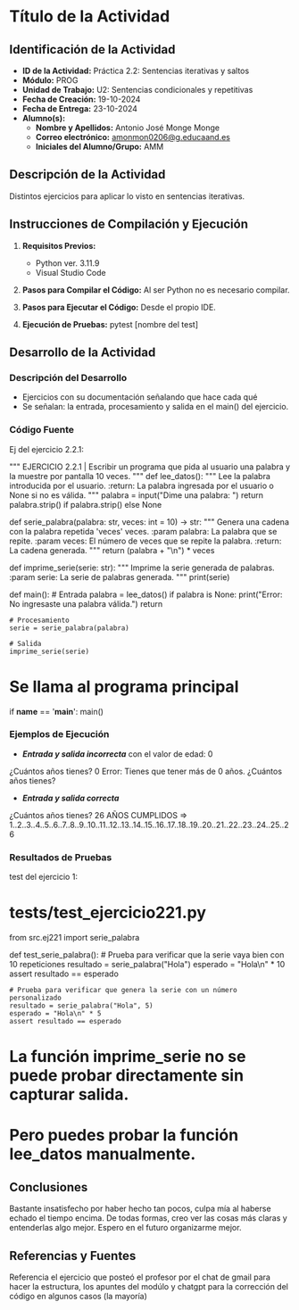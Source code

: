 # Título de la Actividad

## Identificación de la Actividad
- **ID de la Actividad:** Práctica 2.2: Sentencias iterativas y saltos
- **Módulo:** PROG
- **Unidad de Trabajo:** U2: Sentencias condicionales y repetitivas
- **Fecha de Creación:** 19-10-2024
- **Fecha de Entrega:** 23-10-2024
- **Alumno(s):** 
  - **Nombre y Apellidos:** Antonio José Monge Monge
  - **Correo electrónico:** amonmon0206@g.educaand.es
  - **Iniciales del Alumno/Grupo:** AMM

## Descripción de la Actividad
Distintos ejercicios para aplicar lo visto en sentencias iterativas.

## Instrucciones de Compilación y Ejecución
1. **Requisitos Previos:**
   - Python ver. 3.11.9
   - Visual Studio Code

2. **Pasos para Compilar el Código:**
   Al ser Python no es necesario compilar.

3. **Pasos para Ejecutar el Código:**
   Desde el propio IDE.

4. **Ejecución de Pruebas:**
   pytest [nombre del test]

## Desarrollo de la Actividad
### Descripción del Desarrollo
 - Ejercicios con su documentación señalando que hace cada qué
 - Se señalan: la entrada, procesamiento y salida en el main() del ejercicio.

### Código Fuente
Ej del ejercicio 2.2.1:

"""
EJERCICIO 2.2.1 | Escribir un programa que pida al usuario 
una palabra y la muestre por pantalla 10 veces.
"""
def lee_datos():
    """
    Lee la palabra introducida por el usuario.
    :return: La palabra ingresada por el usuario o None si no es válida.
    """
    palabra = input("Dime una palabra: ")
    return palabra.strip() if palabra.strip() else None

def serie_palabra(palabra: str, veces: int = 10) -> str:
    """
    Genera una cadena con la palabra repetida 'veces' veces.
    :param palabra: La palabra que se repite.
    :param veces: El número de veces que se repite la palabra.
    :return: La cadena generada.
    """
    return (palabra + "\n") * veces

def imprime_serie(serie: str):
    """
    Imprime la serie generada de palabras.
    :param serie: La serie de palabras generada.
    """
    print(serie)

def main():
    # Entrada
    palabra = lee_datos()
    if palabra is None:
        print("Error: No ingresaste una palabra válida.")
        return
    
    # Procesamiento
    serie = serie_palabra(palabra)

    # Salida
    imprime_serie(serie)

# Se llama al programa principal
if __name__ == '__main__':
    main()


### Ejemplos de Ejecución
- ***Entrada y salida incorrecta*** con el valor de edad: 0

¿Cuántos años tienes? 0
Error: Tienes que tener más de 0 años.
¿Cuántos años tienes? 

- ***Entrada y salida correcta***

¿Cuántos años tienes? 26
AÑOS CUMPLIDOS => 1..2..3..4..5..6..7..8..9..10..11..12..13..14..15..16..17..18..19..20..21..22..23..24..25..26

### Resultados de Pruebas
test del ejercicio 1:

# tests/test_ejercicio221.py

from src.ej221 import serie_palabra

def test_serie_palabra():
    # Prueba para verificar que la serie vaya bien con 10 repeticiones
    resultado = serie_palabra("Hola")
    esperado = "Hola\n" * 10
    assert resultado == esperado

    # Prueba para verificar que genera la serie con un número personalizado
    resultado = serie_palabra("Hola", 5)
    esperado = "Hola\n" * 5
    assert resultado == esperado

# La función imprime_serie no se puede probar directamente sin capturar salida.
# Pero puedes probar la función lee_datos manualmente.



## Conclusiones
Bastante insatisfecho por haber hecho tan pocos, culpa mía al haberse echado el tiempo encima. De todas formas, creo ver las cosas más claras y entenderlas algo mejor. Espero en el futuro organizarme mejor.

## Referencias y Fuentes
Referencia el ejercicio que posteó el profesor por el chat de gmail para hacer la estructura, los apuntes del modúlo y chatgpt para la corrección del código en algunos casos (la mayoría)


